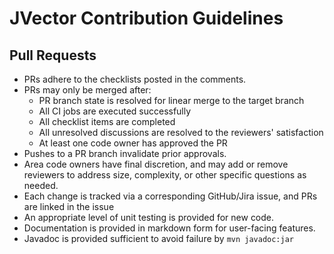 # JVector Contribution Guidelines

## Pull Requests

- PRs adhere to the checklists posted in the comments.
- PRs may only be merged after:
  - PR branch state is resolved for linear merge to the target branch
  - All CI jobs are executed successfully
  - All checklist items are completed
  - All unresolved discussions are resolved to the reviewers' satisfaction
  - At least one code owner has approved the PR
- Pushes to a PR branch invalidate prior approvals.
- Area code owners have final discretion, and may add or remove reviewers to address size, complexity, or other specific questions as needed.
- Each change is tracked via a corresponding GitHub/Jira issue, and PRs are linked in the issue
- An appropriate level of unit testing is provided for new code.
- Documentation is provided in markdown form for user-facing features.
- Javadoc is provided sufficient to avoid failure by `mvn javadoc:jar`
